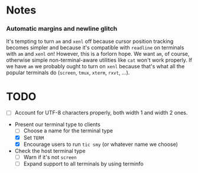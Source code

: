 # Notes

### Automatic margins and newline glitch

It's tempting to turn `am` and `xenl` off because cursor position
tracking becomes simpler and because it's compatible with `readline`
on terminals with `am` and `xenl` on!  However, this is a forlorn
hope.  We want `am`, of course, otherwise simple non-terminal-aware
utilities like `cat` won't work properly.  If we have `am` we probably
ought to turn on `xenl` because that's what all the popular terminals
do (`screen`, `tmux`, `xterm`, `rxvt`, ...).

# TODO

* [ ] Account for UTF-8 characters properly, both width 1 and width 2 ones.
* Present our terminal type to clients
  * [ ] Choose a name for the terminal type
  * [X] Set `TERM`
  * [X] Encourage users to run `tic smy` (or whatever name we choose)
* Check the host terminal type
  * [ ] Warn if it's not `screen`
  * [ ] Expand support to all terminals by using terminfo
